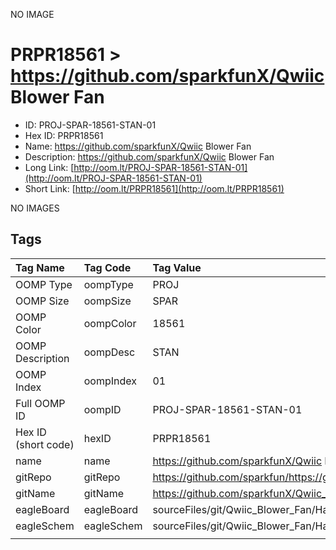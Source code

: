 


  
NO IMAGE  
# PRPR18561 > https://github.com/sparkfunX/Qwiic Blower Fan

- ID: PROJ-SPAR-18561-STAN-01
- Hex ID: PRPR18561
- Name: https://github.com/sparkfunX/Qwiic Blower Fan
- Description: https://github.com/sparkfunX/Qwiic Blower Fan
- Long Link: [http://oom.lt/PROJ-SPAR-18561-STAN-01](http://oom.lt/PROJ-SPAR-18561-STAN-01)
- Short Link: [http://oom.lt/PRPR18561](http://oom.lt/PRPR18561)
  
NO IMAGES  
## Tags
  

|Tag Name|Tag Code|Tag Value|
| :--- | :--- | :--- |
|OOMP Type|oompType|PROJ|
|OOMP Size|oompSize|SPAR|
|OOMP Color|oompColor|18561|
|OOMP Description|oompDesc|STAN|
|OOMP Index|oompIndex|01|
|Full OOMP ID|oompID|PROJ-SPAR-18561-STAN-01|
|Hex ID (short code)|hexID|PRPR18561|
|name|name|https://github.com/sparkfunX/Qwiic Blower Fan|
|gitRepo|gitRepo|https://github.com/sparkfun/https://github.com/sparkfunX/Qwiic_Blower_Fan|
|gitName|gitName|https://github.com/sparkfunX/Qwiic_Blower_Fan|
|eagleBoard|eagleBoard|sourceFiles/git/Qwiic_Blower_Fan/Hardware/qwiic_blower.brd|
|eagleSchem|eagleSchem|sourceFiles/git/Qwiic_Blower_Fan/Hardware/qwiic_blower.sch|
||||
